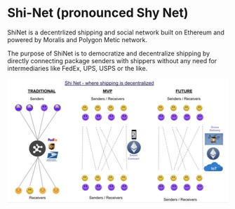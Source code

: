 # Shi-Net (pronounced Shy Net)

ShiNet is a decentrlized shipping and social network built on Ethereum and powered by Moralis and Polygon Metic network.

The purpose of ShiNet is to democratize and decentralize shipping by directly connecting 
package senders with shippers without any need for intermediaries like FedEx, UPS, USPS or the like.


![Alt text here](src/assets/shinet.png)
